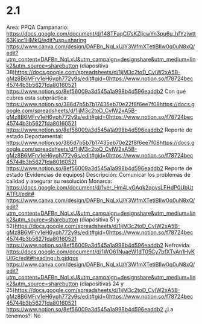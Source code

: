 # 2.1

Area: PPQA
Campanario: 
https://docs.google.com/document/d/148TFaqCl7sKZljcwYn3pu6u_hfYzjwtt63Kioc1HMkQ/edit?usp=sharing
https://www.canva.com/design/DAFBn_NqLxU/Y3WfmXTetiBIIw0q0uN8xQ/edit?utm_content=DAFBn_NqLxU&utm_campaign=designshare&utm_medium=link2&utm_source=sharebutton (diapositiva 38)https://docs.google.com/spreadsheets/d/1ijM3c2toD_CvIW2xA5B-gMz8B6MFrv1eH6yph772y9s/edit#gid=0https://www.notion.so/f78724bec45744b3b5627fda80160521 
https://www.notion.so/8ef56009a3d545a1a998b4d596eaddb2 
Con qué cubres esta subpráctica: https://www.notion.so/386d7b5b7b17435eb70e22f8f6ee7f08https://docs.google.com/spreadsheets/d/1ijM3c2toD_CvIW2xA5B-gMz8B6MFrv1eH6yph772y9s/edit#gid=0https://www.notion.so/f78724bec45744b3b5627fda80160521 
https://www.notion.so/8ef56009a3d545a1a998b4d596eaddb2 
Reporte de estado
Departamental: https://www.notion.so/386d7b5b7b17435eb70e22f8f6ee7f08https://docs.google.com/spreadsheets/d/1ijM3c2toD_CvIW2xA5B-gMz8B6MFrv1eH6yph772y9s/edit#gid=0https://www.notion.so/f78724bec45744b3b5627fda80160521 
https://www.notion.so/8ef56009a3d545a1a998b4d596eaddb2 
Reporte de estado (Evidencias de equipos)
Descripción: Comunicar los problemas de calidad y asegurar su resolución
Monarca: 
https://docs.google.com/document/d/1ver_Hm4LyGAqk2qoysLFHdP0UbUtATFU/edit#
https://www.canva.com/design/DAFBn_NqLxU/Y3WfmXTetiBIIw0q0uN8xQ/edit?utm_content=DAFBn_NqLxU&utm_campaign=designshare&utm_medium=link2&utm_source=sharebutton (diapositiva 51 y 52)https://docs.google.com/spreadsheets/d/1ijM3c2toD_CvIW2xA5B-gMz8B6MFrv1eH6yph772y9s/edit#gid=0https://www.notion.so/f78724bec45744b3b5627fda80160521 
https://www.notion.so/8ef56009a3d545a1a998b4d596eaddb2 
Nefrovida: 
https://docs.google.com/document/d/1WO61NuaeW1dT05Cy7bfXTyAn1HyKUIGc/edit#heading=h.gjdgxs
https://www.canva.com/design/DAFBn_NqLxU/Y3WfmXTetiBIIw0q0uN8xQ/edit?utm_content=DAFBn_NqLxU&utm_campaign=designshare&utm_medium=link2&utm_source=sharebutton (diapositivas 24 y 25)https://docs.google.com/spreadsheets/d/1ijM3c2toD_CvIW2xA5B-gMz8B6MFrv1eH6yph772y9s/edit#gid=0https://www.notion.so/f78724bec45744b3b5627fda80160521 
https://www.notion.so/8ef56009a3d545a1a998b4d596eaddb2 
¿La tenemos?: No